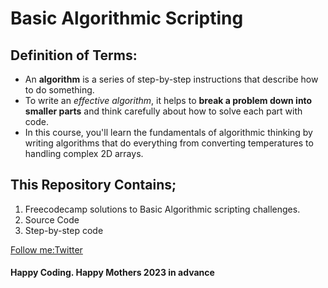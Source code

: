 # Basic Algorithmic Scripting
## Definition of Terms:
* An **algorithm** is a series of step-by-step instructions that describe how to do something.
* To write an _effective algorithm_, it helps to **break a problem down into smaller parts** and think carefully about how to solve each part with code.
* In this course, you'll learn the fundamentals of algorithmic thinking by writing algorithms that do everything from converting temperatures to handling complex 2D arrays.

## This Repository Contains;
1. Freecodecamp solutions to Basic Algorithmic scripting challenges.
2. Source Code
3. Step-by-step code


[Follow me:Twitter](www.twitter.com/mbugua_dev)



#### **Happy Coding**. **Happy Mothers  2023 in advance**
